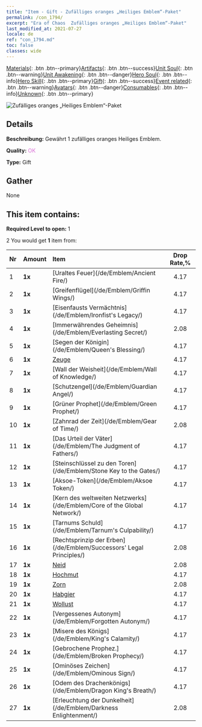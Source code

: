 ```yaml
---
title: "Item - Gift - Zufälliges oranges „Heiliges Emblem“-Paket"
permalink: /con_1794/
excerpt: "Era of Chaos  Zufälliges oranges „Heiliges Emblem“-Paket"
last_modified_at: 2021-07-27
locale: de
ref: "con_1794.md"
toc: false
classes: wide
---
```

 [Materials](/ItemsDE/){: .btn .btn--primary}[Artifacts](/ItemsDE/Artifacts/){: .btn .btn--success}[Unit Soul](/ItemsDE/UnitSoul/){: .btn .btn--warning}[Unit Awakening](/ItemsDE/UnitAwakening/){: .btn .btn--danger}[Hero Soul](/ItemsDE/HeroSoul/){: .btn .btn--info}[Hero Skill](/ItemsDE/HeroSkill/){: .btn .btn--primary}[Gift](/ItemsDE/Gift/){: .btn .btn--success}[Event related](/ItemsDE/Events/){: .btn .btn--warning}[Avatars](/ItemsDE/Avatars/){: .btn .btn--danger}[Consumables](/ItemsDE/Consumables/){: .btn .btn--info}[Unknown](/ItemsDE/Unknown/){: .btn .btn--primary}

 ![Zufälliges oranges „Heiliges Emblem“-Paket](/images/t/i_907416.png)

## Details
 **Beschreibung:** Gewährt 1 zufälliges oranges Heiliges Emblem.

 **Quality:** <span style="color: #DA70D6">OK</span>

 **Type:** Gift

## Gather

  None

## This item contains:

 **Required Level to open:** 1

 2 You would get **1** item  from:

  | Nr | Amount |     Item    | Drop Rate,% |
  |:---|:-------|:------------|:---------:|
  | 1 |  **1x** | [Uraltes Feuer](/de/Emblem/Ancient Fire/) | 4.17 | 
  | 2 |  **1x** | [Greifenflügel](/de/Emblem/Griffin Wings/) | 4.17 | 
  | 3 |  **1x** | [Eisenfausts Vermächtnis](/de/Emblem/Ironfist's Legacy/) | 4.17 | 
  | 4 |  **1x** | [Immerwährendes Geheimnis](/de/Emblem/Everlasting Secret/) | 2.08 | 
  | 5 |  **1x** | [Segen der Königin](/de/Emblem/Queen's Blessing/) | 4.17 | 
  | 6 |  **1x** | [Zeuge](/de/Emblem/Witness/) | 4.17 | 
  | 7 |  **1x** | [Wall der Weisheit](/de/Emblem/Wall of Knowledge/) | 4.17 | 
  | 8 |  **1x** | [Schutzengel](/de/Emblem/Guardian Angel/) | 4.17 | 
  | 9 |  **1x** | [Grüner Prophet](/de/Emblem/Green Prophet/) | 4.17 | 
  | 10 |  **1x** | [Zahnrad der Zeit](/de/Emblem/Gear of Time/) | 2.08 | 
  | 11 |  **1x** | [Das Urteil der Väter](/de/Emblem/The Judgment of Fathers/) | 4.17 | 
  | 12 |  **1x** | [Steinschlüssel zu den Toren](/de/Emblem/Stone Key to the Gates/) | 4.17 | 
  | 13 |  **1x** | [Aksoe-Token](/de/Emblem/Aksoe Token/) | 4.17 | 
  | 14 |  **1x** | [Kern des weltweiten Netzwerks](/de/Emblem/Core of the Global Network/) | 4.17 | 
  | 15 |  **1x** | [Tarnums Schuld](/de/Emblem/Tarnum's Culpability/) | 4.17 | 
  | 16 |  **1x** | [Rechtsprinzip der Erben](/de/Emblem/Successors' Legal Principles/) | 2.08 | 
  | 17 |  **1x** | [Neid](/de/Emblem/Jealousy/) | 2.08 | 
  | 18 |  **1x** | [Hochmut](/de/Emblem/Arrogance/) | 4.17 | 
  | 19 |  **1x** | [Zorn](/de/Emblem/Anger/) | 2.08 | 
  | 20 |  **1x** | [Habgier](/de/Emblem/Greed/) | 4.17 | 
  | 21 |  **1x** | [Wollust](/de/Emblem/Lust/) | 4.17 | 
  | 22 |  **1x** | [Vergessenes Autonym](/de/Emblem/Forgotten Autonym/) | 4.17 | 
  | 23 |  **1x** | [Misere des Königs](/de/Emblem/King's Calamity/) | 4.17 | 
  | 24 |  **1x** | [Gebrochene Prophez.](/de/Emblem/Broken Prophecy/) | 4.17 | 
  | 25 |  **1x** | [Ominöses Zeichen](/de/Emblem/Ominous Sign/) | 4.17 | 
  | 26 |  **1x** | [Odem des Drachenkönigs](/de/Emblem/Dragon King's Breath/) | 4.17 | 
  | 27 |  **1x** | [Erleuchtung der Dunkelheit](/de/Emblem/Darkness Enlightenment/) | 2.08 | 
